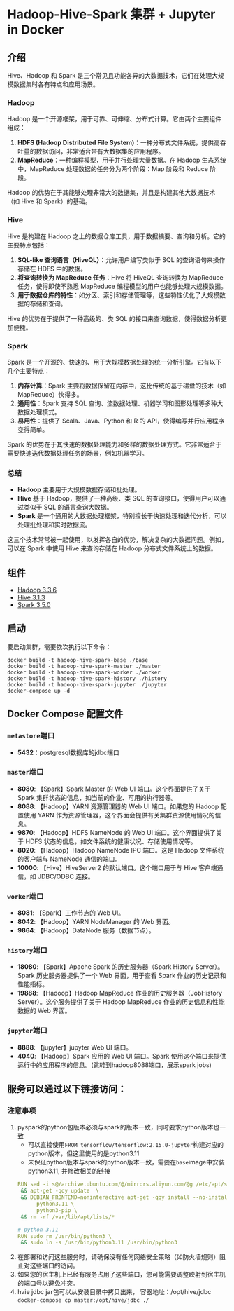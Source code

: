 # Hadoop-Hive-Spark 集群 + Jupyter in Docker

## 介绍
Hive、Hadoop 和 Spark 是三个常见且功能各异的大数据技术，它们在处理大规模数据集时各有特点和应用场景。

### Hadoop

Hadoop 是一个开源框架，用于可靠、可伸缩、分布式计算。它由两个主要组件组成：

1. **HDFS (Hadoop Distributed File System)**：一种分布式文件系统，提供高吞吐量的数据访问，非常适合带有大数据集的应用程序。
2. **MapReduce**：一种编程模型，用于并行处理大量数据。在 Hadoop 生态系统中，MapReduce 处理数据的任务分为两个阶段：Map 阶段和 Reduce 阶段。

Hadoop 的优势在于其能够处理非常大的数据集，并且是构建其他大数据技术（如 Hive 和 Spark）的基础。

### Hive

Hive 是构建在 Hadoop 之上的数据仓库工具，用于数据摘要、查询和分析。它的主要特点包括：

1. **SQL-like 查询语言（HiveQL）**：允许用户编写类似于 SQL 的查询语句来操作存储在 HDFS 中的数据。
2. **将查询转换为 MapReduce 任务**：Hive 将 HiveQL 查询转换为 MapReduce 任务，使得即使不熟悉 MapReduce 编程模型的用户也能够处理大规模数据。
3. **用于数据仓库的特性**：如分区、索引和存储管理等，这些特性优化了大规模数据的存储和查询。

Hive 的优势在于提供了一种高级的、类 SQL 的接口来查询数据，使得数据分析更加便捷。

### Spark

Spark 是一个开源的、快速的、用于大规模数据处理的统一分析引擎。它有以下几个主要特点：

1. **内存计算**：Spark 主要将数据保留在内存中，这比传统的基于磁盘的技术（如 MapReduce）快得多。
2. **通用性**：Spark 支持 SQL 查询、流数据处理、机器学习和图形处理等多种大数据处理模式。
3. **易用性**：提供了 Scala、Java、Python 和 R 的 API，使得编写并行应用程序变得简单。

Spark 的优势在于其快速的数据处理能力和多样的数据处理方式。它非常适合于需要快速迭代数据处理任务的场景，例如机器学习。

### 总结

- **Hadoop** 主要用于大规模数据存储和批处理。
- **Hive** 基于 Hadoop，提供了一种高级、类 SQL 的查询接口，使得用户可以通过类似于 SQL 的语言查询大数据。
- **Spark** 是一个通用的大数据处理框架，特别擅长于快速处理和迭代分析，可以处理批处理和实时数据流。

这三个技术常常被一起使用，以发挥各自的优势，解决复杂的大数据问题。例如，可以在 Spark 中使用 Hive 来查询存储在 Hadoop 分布式文件系统上的数据。

## 组件

+ [Hadoop 3.3.6](https://hadoop.apache.org/)
+ [Hive 3.1.3](http://hive.apache.org/)
+ [Spark 3.5.0](https://spark.apache.org/)

## 启动

要启动集群，需要依次执行以下命令：
```
docker build -t hadoop-hive-spark-base ./base
docker build -t hadoop-hive-spark-master ./master
docker build -t hadoop-hive-spark-worker ./worker
docker build -t hadoop-hive-spark-history ./history
docker build -t hadoop-hive-spark-jupyter ./jupyter
docker-compose up -d
```

## Docker Compose 配置文件

### `metastore`端口
+ **5432**：postgresql数据库的jdbc端口

### `master`端口
+ **8080**: 【Spark】Spark Master 的 Web UI 端口。这个界面提供了关于 Spark 集群状态的信息，如当前的作业、可用的执行器等。
+ **8088**: 【Hadoop】YARN 资源管理器的 Web UI 端口。如果您的 Hadoop 配置使用 YARN 作为资源管理器，这个界面会提供有关集群资源使用情况的信息。
+ **9870**: 【Hadoop】HDFS NameNode 的 Web UI 端口。这个界面提供了关于 HDFS 状态的信息，如文件系统的健康状况、存储使用情况等。
+ **8020**: 【Hadoop】Hadoop NameNode IPC 端口。这是 Hadoop 文件系统的客户端与 NameNode 通信的端口。
+ **10000**: 【Hive】HiveServer2 的默认端口。这个端口用于与 Hive 客户端通信，如 JDBC/ODBC 连接。

### `worker`端口
+ **8081**: 【Spark】工作节点的 Web UI。
+ **8042**: 【Hadoop】YARN NodeManager 的 Web 界面。
+ **9864**: 【Hadoop】DataNode 服务（数据节点）。

### `history`端口
+ **18080**: 【Spark】Apache Spark 的历史服务器（Spark History Server）。Spark 历史服务器提供了一个 Web 界面，用于查看 Spark 作业的历史记录和性能指标。
+ **19888**: 【Hadoop】Hadoop MapReduce 作业的历史服务器（JobHistory Server）。这个服务提供了关于 Hadoop MapReduce 作业的历史信息和性能数据的 Web 界面。

### `jupyter`端口
+ **8888**: 【jupyter】jupyter Web UI 端口。
+ **4040**: 【Hadoop】Spark 应用的 Web UI 端口。Spark 使用这个端口来提供运行中的应用程序的信息。(跳转到hadoop8088端口，展示spark jobs)


## 服务可以通过以下链接访问：

### 注意事项

1. pyspark的python包版本必须与spark的版本一致，同时要求python版本也一致
    + 可以直接使用`FROM tensorflow/tensorflow:2.15.0-jupyter`构建对应的python版本，但这里使用的是python3.11
    + 未保证python版本与spark的python版本一致，需要在`base`image中安装python3.11, 并修改相关的链接
    ```yml
    RUN sed -i s@/archive.ubuntu.com/@/mirrors.aliyun.com/@g /etc/apt/sources.list \
     && apt-get -qqy update  \
     && DEBIAN_FRONTEND=noninteractive apt-get -qqy install --no-install-recommends \
          python3.11 \
          python3-pip \
     && rm -rf /var/lib/apt/lists/*

    # python 3.11
    RUN sudo rm /usr/bin/python3 \
     && sudo ln -s /usr/bin/python3.11 /usr/bin/python3
    ```
2. 在部署和访问这些服务时，请确保没有任何网络安全策略（如防火墙规则）阻止对这些端口的访问。
3. 如果您的宿主机上已经有服务占用了这些端口，您可能需要调整映射到宿主机的端口号以避免冲突。
4. hvie jdbc jar包可以从安装目录中拷贝出来， 容器地址：/opt/hive/jdbc  
    `docker-compose cp master:/opt/hive/jdbc ./`

